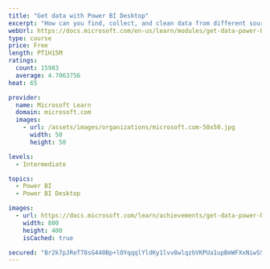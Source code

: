 ```yaml
---
title: "Get data with Power BI Desktop"
excerpt: "How can you find, collect, and clean data from different sources? Power BI is a tool for making sense of your data. You will learn tricks to make data-gathering easier."
webUrl: https://docs.microsoft.com/en-us/learn/modules/get-data-power-bi/
type: course
price: Free
length: PT1H15M
ratings:
  count: 15983
  average: 4.7063756
heat: 65

provider:
  name: Microsoft Learn
  domain: microsoft.com
  images:
    - url: /assets/images/organizations/microsoft.com-50x50.jpg
      width: 50
      height: 50

levels:
  - Intermediate

topics:
  - Power BI
  - Power BI Desktop

images:
  - url: https://docs.microsoft.com/learn/achievements/get-data-power-bi-desktop-social.png
    width: 800
    height: 400
    isCached: true

secured: "Br2k7pJReT78sG440Bp+lOYqqqlYldKy1lvv8wlqzbVKPUa1upBmWFXxNiwSSE3f1MB7rOorj1W4RhcD70KgJ4EASzoehblsODXRCVliiNXnTarHL4SYDgNV+VloXinIAlfDOsFzyhhryvhbDEmuqeDbZB9tLk3GbyAXEWtmiiojIjPwTRao2C5gYZxlKheFBfWYVyGWobIUGbOiKuuZGwaXhlXTf1WlK7ZzF9M9WSBRwr8OqpOaJbdLKzwpYuj57loXbsN/PIBqBDuwlnM9nN8FsL8/i6hoJYIveqAnPpG0uP4ZPjrni3gIpZDn9rSGesFKtC8eYjuTDIL3KE++/S+ygHGFrRQ1P2GaGB0lsV4dANcBFFBv1PlT4CwVPjwMOz43bIs4w/L0VZY7Rle9/ssPhxqL93v6zNP6LIS0rCTTLgf6CRf86T4dvxA7s/Br;m1R54IUCtGAJxPlSemRcjA=="
---
```



